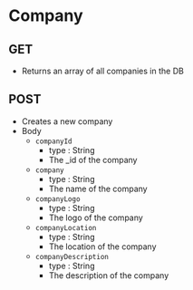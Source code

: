 # Company

## GET

- Returns an array of all companies in the DB

## POST

- Creates a new company
- Body
  - `companyId`
    - type : String
    - The \_id of the company
  - `company`
    - type : String
    - The name of the company
  - `companyLogo`
    - type : String
    - The logo of the company
  - `companyLocation`
    - type : String
    - The location of the company
  - `companyDescription`
    - type : String
    - The description of the company
